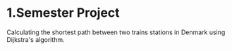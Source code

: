 # 1.Semester Project
Calculating the shortest path between two trains stations in Denmark using Dijkstra's algorithm.
